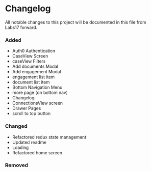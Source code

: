 # Changelog

All notable changes to this project will be documented in this file from Labs17 forward.



### Added
- Auth0 Authentication
- CaseView Screen
- caseView Filters
- Add documents Modal
- Add engagement Modal
- engagement list item
- document list item
- Bottom Navigation Menu
- more page (on bottom nav)
- Changelog
- ConnectionsView screen
- Drawer Pages
- scroll to top button

### Changed
- Refactored redux state management
- Updated readme
- Loading
- Refactored home screen
  

### Removed



